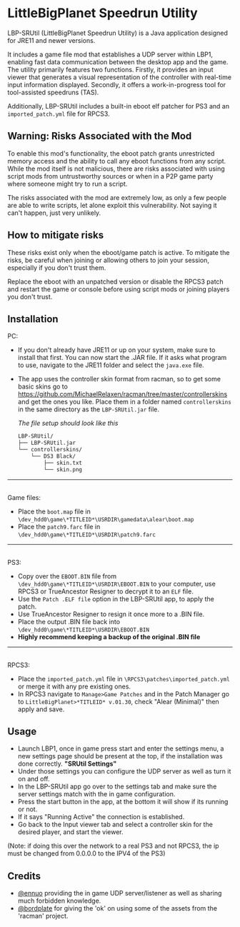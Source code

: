 
# LittleBigPlanet Speedrun Utility

LBP-SRUtil (LittleBigPlanet Speedrun Utility) is a Java application designed for JRE11 and newer versions. 

It includes a game file mod that establishes a UDP server within LBP1, enabling fast data communication between the desktop app and the game. The utility primarily features two functions. Firstly, it provides an input viewer that generates a visual representation of the controller with real-time input information displayed. Secondly, it offers a work-in-progress tool for tool-assisted speedruns (TAS). 

Additionally, LBP-SRUtil includes a built-in eboot elf patcher for PS3 and an `imported_patch.yml` file for RPCS3.


## Warning: Risks Associated with the Mod

To enable this mod's functionality, the eboot patch grants unrestricted memory access and the ability to call any eboot functions from any script. While the mod itself is not malicious, there are risks associated with using script mods from untrustworthy sources or when in a P2P game party where someone might try to run a script.

The risks associated with the mod are extremely low, as only a few people are able to write scripts, let alone exploit this vulnerability. Not saying it can't happen, just very unlikely. 
## How to mitigate risks

These risks exist only when the eboot/game patch is active. To mitigate the risks, be careful when joining or allowing others to join your session, especially if you don't trust them. 

Replace the eboot with an unpatched version or disable the RPCS3 patch and restart the game or console before using script mods or joining players you don't trust.
## Installation

PC:
- If you don't already have JRE11 or up on your system, make sure to install that first. You can now start the .JAR file. If it asks what program to use, navigate to the JRE11 folder and select the `java.exe` file.
- The app uses the controller skin format from racman, so to get some basic skins go to https://github.com/MichaelRelaxen/racman/tree/master/controllerskins and get the ones you like. Place them in a folder named `controllerskins` in the same directory as the `LBP-SRUtil.jar` file. 
    
    *The file setup should look like this*
    ```bash
    LBP-SRUtil/
    ├── LBP-SRUtil.jar
    └── controllerskins/
        └── DS3 Black/
            ├── skin.txt
            └── skin.png
    ```
***
\
Game files:
- Place the `boot.map` file in `\dev_hdd0\game\*TITLEID*\USRDIR\gamedata\alear\boot.map`
- Place the `patch9.farc` file in `\dev_hdd0\game\*TITLEID*\USRDIR\patch9.farc`
***
\
PS3:
- Copy over the `EBOOT.BIN` file from `\dev_hdd0\game\*TITLEID*\USRDIR\EBOOT.BIN` to your computer, use RPCS3 or TrueAncestor Resigner to decrypt it to an `ELF` file.
- Use the `Patch .ELF file` option in the LBP-SRUtil app, to apply the patch.
- Use TrueAncestor Resigner to resign it once more to a .BIN file.
- Place the output .BIN file back into `\dev_hdd0\game\*TITLEID*\USRDIR\EBOOT.BIN`
- **Highly recommend keeping a backup of the original .BIN file**
***
\
RPCS3:
- Place the `imported_patch.yml` file in `\RPCS3\patches\imported_patch.yml` or merge it with any pre existing ones.
- In RPCS3 navigate to `Manage>Game Patches` and in the Patch Manager go to `LittleBigPlanet>*TITLEID* v.01.30`, check "Alear (Minimal)" then apply and save.
## Usage
- Launch LBP1, once in game press start and enter the settings menu, a new settings page should be present at the top, if the installation was done correctly. **"SRUtil Settings"**
- Under those settings you can configure the UDP server as well as turn it on and off.
- In the LBP-SRUtil app go over to the settings tab and make sure the server settings match with the in game configuration. 
- Press the start button in the app, at the bottom it will show if its running or not.
- If it says "Running Active" the connection is established.
- Go back to the Input viewer tab and select a controller skin for the desired player, and start the viewer.

(Note: if doing this over the network to a real PS3 and not RPCS3, the ip must be changed from 0.0.0.0 to the IPV4 of the PS3)
## Credits

- [@ennuo](https://github.com/ennuo) providing the in game UDP server/listener as well as sharing much forbidden knowledge.
- [@bordplate](https://github.com/MichaelRelaxen) for giving the 'ok' on using some of the assets from the 'racman' project.
